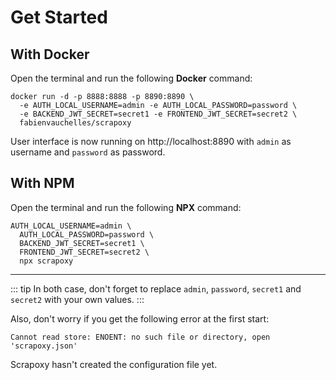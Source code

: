 # Get Started

## With Docker

Open the terminal and run the following **Docker** command:

```shell
docker run -d -p 8888:8888 -p 8890:8890 \
  -e AUTH_LOCAL_USERNAME=admin -e AUTH_LOCAL_PASSWORD=password \
  -e BACKEND_JWT_SECRET=secret1 -e FRONTEND_JWT_SECRET=secret2 \
  fabienvauchelles/scrapoxy
```

User interface is now running on http://localhost:8890 with `admin` as username and `password` as password.

## With NPM

Open the terminal and run the following **NPX** command:

```shell
AUTH_LOCAL_USERNAME=admin \
  AUTH_LOCAL_PASSWORD=password \
  BACKEND_JWT_SECRET=secret1 \
  FRONTEND_JWT_SECRET=secret2 \
  npx scrapoxy
```

---

::: tip
In both case, don't forget to replace `admin`, `password`, `secret1` and `secret2` with your own values.
:::

Also, don't worry if you get the following error at the first start:

```shell
Cannot read store: ENOENT: no such file or directory, open 'scrapoxy.json' 
```

Scrapoxy hasn't created the configuration file yet.

